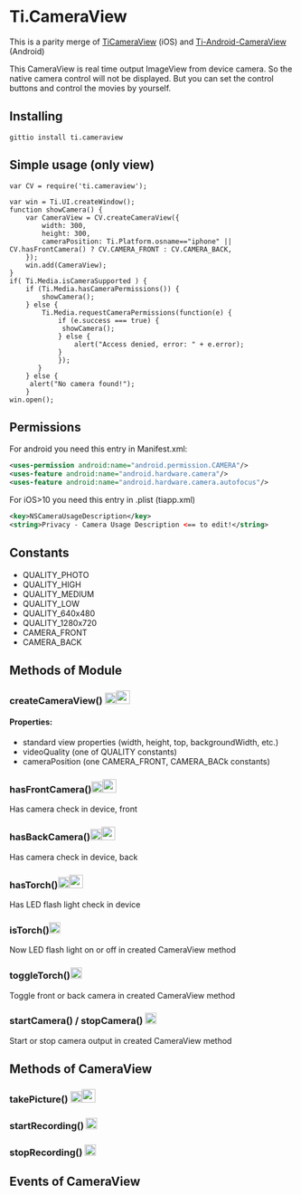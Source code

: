Ti.CameraView
===========================================

This is a parity merge of [TiCameraView](https://github.com/k0sukey/TiCameraView) (iOS) and [Ti-Android-CameraView
](https://github.com/brownemint/Ti-Android-CameraView) (Android) 

This CameraView is real time output ImageView from device camera. So the native camera control will not be displayed. But you can set the control buttons and control the movies by yourself.

Installing
----------

```
gittio install ti.cameraview
```

Simple usage (only view)
-----------------------

```
var CV = require('ti.cameraview');

var win = Ti.UI.createWindow();
function showCamera() {
	var CameraView = CV.createCameraView({
		width: 300,
		height: 300,
		cameraPosition: Ti.Platform.osname=="iphone" || CV.hasFrontCamera() ? CV.CAMERA_FRONT : CV.CAMERA_BACK,
	});
	win.add(CameraView);					
}
if( Ti.Media.isCameraSupported ) {
    if (Ti.Media.hasCameraPermissions()) {
        showCamera();
    } else { 
        Ti.Media.requestCameraPermissions(function(e) {
            if (e.success === true) {
			 showCamera();
            } else {
                alert("Access denied, error: " + e.error);
            }
   		    });
   	   }
	} else {
   	 alert("No camera found!");
	}
win.open();
```

Permissions
-------------

For android you need this entry in Manifest.xml:

```xml
<uses-permission android:name="android.permission.CAMERA"/>
<uses-feature android:name="android.hardware.camera"/>
<uses-feature android:name="android.hardware.camera.autofocus"/>
```

For iOS>10 you need this entry in .plist (tiapp.xml)

```xml
<key>NSCameraUsageDescription</key>
<string>Privacy - Camera Usage Description <== to edit!</string>
```

Constants
---------

- QUALITY_PHOTO 
- QUALITY_HIGH 
- QUALITY_MEDIUM 
- QUALITY_LOW 
- QUALITY_640x480 
- QUALITY_1280x720
- CAMERA_FRONT
- CAMERA_BACK



Methods of Module
-----------------

### createCameraView() <img src="http://icons.iconarchive.com/icons/uiconstock/socialmedia/512/Apple-icon.png" width=20 /><img src="http://envyandroid.com/content/images/2015/03/android3.png" width=24 />

#### Properties:
- standard view properties (width, height, top, backgroundWidth, etc.)
- videoQuality (one of QUALITY constants)
- cameraPosition (one CAMERA_FRONT, CAMERA_BACk constants)

### hasFrontCamera()<img src="http://icons.iconarchive.com/icons/uiconstock/socialmedia/512/Apple-icon.png" width=20 /><img src="http://envyandroid.com/content/images/2015/03/android3.png" width=24 />
Has camera check in device, front
### hasBackCamera()<img src="http://icons.iconarchive.com/icons/uiconstock/socialmedia/512/Apple-icon.png" width=20 /><img src="http://envyandroid.com/content/images/2015/03/android3.png" width=24 />
Has camera check in device, back
### hasTorch()<img src="http://icons.iconarchive.com/icons/uiconstock/socialmedia/512/Apple-icon.png" width=20 /><img src="http://envyandroid.com/content/images/2015/03/android3.png" width=24 />
Has LED flash light check in device
### isTorch()<img src="http://icons.iconarchive.com/icons/uiconstock/socialmedia/512/Apple-icon.png" width=20 />
Now LED flash light on or off in created CameraView method

### toggleTorch()<img src="http://icons.iconarchive.com/icons/uiconstock/socialmedia/512/Apple-icon.png" width=20 />
Toggle front or back camera in created CameraView method

### startCamera() / stopCamera() <img src="http://icons.iconarchive.com/icons/uiconstock/socialmedia/512/Apple-icon.png" width=20 />

Start or stop camera output in created CameraView method


Methods of CameraView
--------------------

### takePicture() <img src="http://icons.iconarchive.com/icons/uiconstock/socialmedia/512/Apple-icon.png" width=20 /><img src="http://envyandroid.com/content/images/2015/03/android3.png" width=24 />

### startRecording() <img src="http://icons.iconarchive.com/icons/uiconstock/socialmedia/512/Apple-icon.png" width=20 />

### stopRecording() <img src="http://icons.iconarchive.com/icons/uiconstock/socialmedia/512/Apple-icon.png" width=20 />

Events of CameraView
-------------------